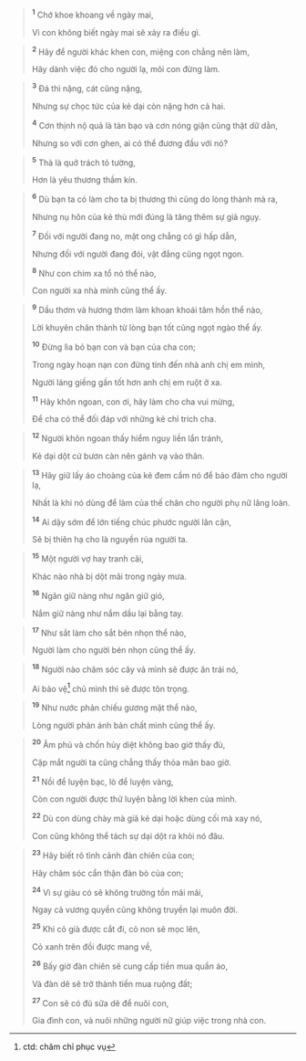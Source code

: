 
> <sup><b>1</b></sup> Chớ khoe khoang về ngày mai,
> 
> Vì con không biết ngày mai sẽ xảy ra điều gì.
>


> <sup><b>2</b></sup> Hãy để người khác khen con, miệng con chẳng nên làm,
> 
> Hãy dành việc đó cho người lạ, môi con đừng làm.
>


> <sup><b>3</b></sup> Ðá thì nặng, cát cũng nặng,
> 
> Nhưng sự chọc tức của kẻ dại còn nặng hơn cả hai.
> 
> <sup><b>4</b></sup> Cơn thịnh nộ quả là tàn bạo và cơn nóng giận cũng thật dữ dằn,
> 
> Nhưng so với cơn ghen, ai có thể đương đầu với nó?
>


> <sup><b>5</b></sup> Thà là quở trách tỏ tường,
> 
> Hơn là yêu thương thầm kín.
>


> <sup><b>6</b></sup> Dù bạn ta có làm cho ta bị thương thì cũng do lòng thành mà ra,
> 
> Nhưng nụ hôn của kẻ thù mới đúng là tăng thêm sự giả ngụy.
> 
> <sup><b>7</b></sup> Ðối với người đang no, mật ong chẳng có gì hấp dẫn,
> 
> Nhưng đối với người đang đói, vật đắng cũng ngọt ngon.
> 
> <sup><b>8</b></sup> Như con chim xa tổ nó thể nào,
> 
> Con người xa nhà mình cũng thể ấy.
>


> <sup><b>9</b></sup> Dầu thơm và hương thơm làm khoan khoái tâm hồn thể nào,
> 
> Lời khuyên chân thành từ lòng bạn tốt cũng ngọt ngào thể ấy.
> 
> <sup><b>10</b></sup> Ðừng lìa bỏ bạn con và bạn của cha con;
> 
> Trong ngày hoạn nạn con đừng tính đến nhà anh chị em mình,
> 
> Người láng giềng gần tốt hơn anh chị em ruột ở xa.
> 
> <sup><b>11</b></sup> Hãy khôn ngoan, con ơi, hãy làm cho cha vui mừng,
> 
> Ðể cha có thể đối đáp với những kẻ chỉ trích cha.
>


> <sup><b>12</b></sup> Người khôn ngoan thấy hiểm nguy liền lẩn tránh,
> 
> Kẻ dại dột cứ bươn càn nên gánh vạ vào thân.
>


> <sup><b>13</b></sup> Hãy giữ lấy áo choàng của kẻ đem cầm nó để bảo đảm cho người lạ,
> 
> Nhất là khi nó dùng để làm của thế chân cho người phụ nữ lăng loàn.
> 
> <sup><b>14</b></sup> Ai dậy sớm để lớn tiếng chúc phước người lân cận,
> 
> Sẽ bị thiên hạ cho là nguyền rủa người ta.
>


> <sup><b>15</b></sup> Một người vợ hay tranh cãi,
> 
> Khác nào nhà bị dột mãi trong ngày mưa.
> 
> <sup><b>16</b></sup> Ngăn giữ nàng như ngăn giữ gió,
> 
> Nắm giữ nàng như nắm dầu lại bằng tay.
>


> <sup><b>17</b></sup> Như sắt làm cho sắt bén nhọn thể nào,
> 
> Người làm cho người bén nhọn cũng thể ấy.
>


> <sup><b>18</b></sup> Người nào chăm sóc cây vả mình sẽ được ăn trái nó,
> 
> Ai bảo vệ[^1] chủ mình thì sẽ được tôn trọng.
>


> <sup><b>19</b></sup> Như nước phản chiếu gương mặt thể nào,
> 
> Lòng người phản ánh bản chất mình cũng thể ấy.
>


> <sup><b>20</b></sup> Âm phủ và chốn hủy diệt không bao giờ thấy đủ,
> 
> Cặp mắt người ta cũng chẳng thấy thỏa mãn bao giờ.
> 
> <sup><b>21</b></sup> Nồi để luyện bạc, lò để luyện vàng,
> 
> Còn con người được thử luyện bằng lời khen của mình.
> 
> <sup><b>22</b></sup> Dù con dùng chày mà giã kẻ dại hoặc dùng cối mà xay nó,
> 
> Con cũng không thể tách sự dại dột ra khỏi nó đâu.
>


> <sup><b>23</b></sup> Hãy biết rõ tình cảnh đàn chiên của con;
> 
> Hãy chăm sóc cẩn thận đàn bò của con;
> 
> <sup><b>24</b></sup> Vì sự giàu có sẽ không trường tồn mãi mãi,
> 
> Ngay cả vương quyền cũng không truyền lại muôn đời.
> 
> <sup><b>25</b></sup> Khi cỏ già được cắt đi, cỏ non sẽ mọc lên,
> 
> Cỏ xanh trên đồi được mang về,
> 
> <sup><b>26</b></sup> Bấy giờ đàn chiên sẽ cung cấp tiền mua quần áo,
> 
> Và đàn dê sẽ trở thành tiền mua ruộng đất;
> 
> <sup><b>27</b></sup> Con sẽ có đủ sữa dê để nuôi con,
> 
> Gia đình con, và nuôi những người nữ giúp việc trong nhà con.
>

[^1]: ctd: chăm chỉ phục vụ
